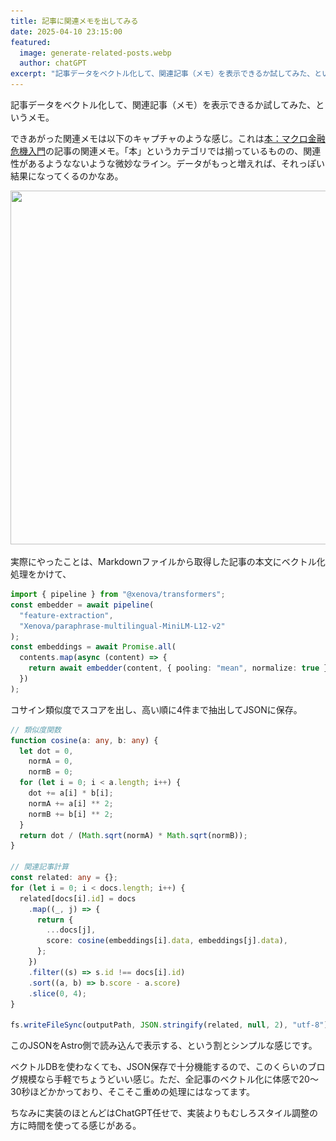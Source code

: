 ```yaml
---
title: 記事に関連メモを出してみる
date: 2025-04-10 23:15:00
featured:
  image: generate-related-posts.webp
  author: chatGPT
excerpt: "記事データをベクトル化して、関連記事（メモ）を表示できるか試してみた、というメモ。"
---
```


記事データをベクトル化して、関連記事（メモ）を表示できるか試してみた、というメモ。

できあがった関連メモは以下のキャプチャのような感じ。これは[本：マクロ金融危機入門](/2025/a-crash-course-on-crises.html)の記事の関連メモ。「本」というカテゴリでは揃っているものの、関連性があるようなないような微妙なライン。データがもっと増えれば、それっぽい結果になってくるのかなあ。

<img src="/assets/images/related-entries/related-entries.webp" srcset="/assets/images/related-entries/related-entries.webp, /assets/images/related-entries/related-entries@2x.webp" class="screenshot" loading="lazy" width="923" height="566">

実際にやったことは、Markdownファイルから取得した記事の本文にベクトル化処理をかけて、
```typescript
import { pipeline } from "@xenova/transformers";
const embedder = await pipeline(
  "feature-extraction",
  "Xenova/paraphrase-multilingual-MiniLM-L12-v2"
);
const embeddings = await Promise.all(
  contents.map(async (content) => {
    return await embedder(content, { pooling: "mean", normalize: true });
  })
);
```

コサイン類似度でスコアを出し、高い順に4件まで抽出してJSONに保存。

```typescript
// 類似度関数
function cosine(a: any, b: any) {
  let dot = 0,
    normA = 0,
    normB = 0;
  for (let i = 0; i < a.length; i++) {
    dot += a[i] * b[i];
    normA += a[i] ** 2;
    normB += b[i] ** 2;
  }
  return dot / (Math.sqrt(normA) * Math.sqrt(normB));
}

// 関連記事計算
const related: any = {};
for (let i = 0; i < docs.length; i++) {
  related[docs[i].id] = docs
    .map((_, j) => {
      return {
        ...docs[j],
        score: cosine(embeddings[i].data, embeddings[j].data),
      };
    })
    .filter((s) => s.id !== docs[i].id)
    .sort((a, b) => b.score - a.score)
    .slice(0, 4);
}

fs.writeFileSync(outputPath, JSON.stringify(related, null, 2), "utf-8");
```

このJSONをAstro側で読み込んで表示する、という割とシンプルな感じです。

ベクトルDBを使わなくても、JSON保存で十分機能するので、このくらいのブログ規模なら手軽でちょうどいい感じ。ただ、全記事のベクトル化に体感で20〜30秒ほどかかっており、そこそこ重めの処理にはなってます。

ちなみに実装のほとんどはChatGPT任せで、実装よりもむしろスタイル調整の方に時間を使ってる感じがある。